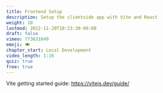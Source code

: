```yaml
---
title: Frontend Setup
description: Setup the clientside app with Vite and React
weight: 10
lastmod: 2022-11-20T10:23:30-09:00
draft: false
vimeo: 773631649
emoji: 🍽
chapter_start: Local Development
video_length: 1:16
quiz: true
free: true
---
```


Vite getting started guide: https://vitejs.dev/guide/
